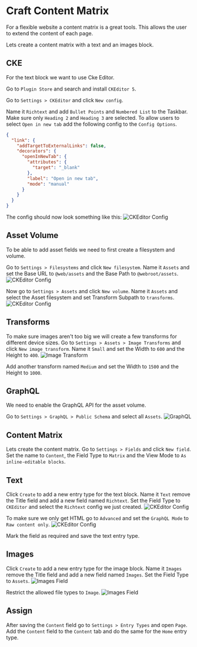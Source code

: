 # Craft Content Matrix

For a flexible website a content matrix is a great tools.
This allows the user to extend the content of each page.

Lets create a content matrix with a text and an images block.

## CKE
For the text block we want to use Cke Editor.

Go to `Plugin Store` and search and install `CKEditor 5`.

Go to `Settings > CKEditor` and click `New config`.

Name it `Richtext` and add `Bullet Points` and `Numbered List` to the Taskbar.
Make sure only `Heading 2` and `Heading 3` are selected.
To allow users to select `Open in new tab` add the following config to the `Config Options`.

```json
{
  "link": {
    "addTargetToExternalLinks": false,
    "decorators": {
      "openInNewTab": {
        "attributes": {
          "target": "_blank"
        },
        "label": "Open in new tab",
        "mode": "manual"
      }
    }
  }
}
```

The config should now look something like this:
![CKEditor Config](./assets/01-ckeditor-config.png)

## Asset Volume

To be able to add asset fields we need to first create a filesystem and volume.

Go to `Settings > Filesystems` and click `New filesystem`.
Name it `Assets` and set the Base URL to `@web/assets` and the Base Path to `@webroot/assets`.
![CKEditor Config](./assets/01-filesystem.png)

Now go to `Settings > Assets` and click `New volume`.
Name it `Assets` and select the Asset filesystem and set Transform Subpath to `transforms`.
![CKEditor Config](./assets/01-volume.png)

## Transforms

To make sure images aren't too big we will create a few transforms for different device sizes.
Go to `Settings > Assets > Image Transforms` and click `New image transform`.
Name it `Small` and set the Width to `600` and the Height to `400`.
![Image Transform](./assets/01-image-transform.png)

Add another transform named `Medium` and set the Width to `1500` and the Height to `1000`.

## GraphQL

We need to enable the GraphQL API for the asset volume.

Go to `Settings > GraphQL > Public Schema` and select all `Assets`.
![GraphQL](./assets/01-graphql.png)

## Content Matrix

Lets create the content matrix.
Go to `Settings > Fields` and click `New field`.
Set the name to `Content`, the Field Type to `Matrix` and the View Mode to `As inline-editable blocks`.

## Text
Click `Create` to add a new entry type for the text block.
Name it `Text` remove the Title field and add a new field named `Richtext`.
Set the Field Type to `CKEditor` and select the `Richtext` config we just created.
![CKEditor Config](./assets/01-ckeditor-field.png)

To make sure we only get HTML go to `Advanced` and set the `GraphQL Mode` to `Raw content only`.
![CKEditor Config](./assets/01-ckeditor-field-2.png)

Mark the field as required and save the text entry type.

## Images
Click `Create` to add a new entry type for the image block.
Name it `Images` remove the Title field and add a new field named `Images`.
Set the Field Type to `Assets`.
![Images Field](./assets/01-images-field.png)

Restrict the allowed file types to `Image`.
![Images Field](./assets/01-images-field-2.png)

## Assign

After saving the `Content` field go to `Settings > Entry Types` and open `Page`.
Add the `Content` field to the `Content` tab and do the same for the `Home` entry type.
